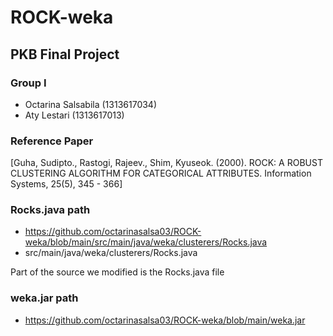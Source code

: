 # ROCK-weka

## PKB Final Project
### Group I
- Octarina Salsabila (1313617034)
- Aty Lestari (1313617013)

### Reference Paper
[Guha, Sudipto., Rastogi, Rajeev., Shim, Kyuseok. (2000). ROCK: A ROBUST CLUSTERING ALGORITHM FOR CATEGORICAL ATTRIBUTES. Information Systems, 25(5), 345 - 366]


### Rocks.java path
- https://github.com/octarinasalsa03/ROCK-weka/blob/main/src/main/java/weka/clusterers/Rocks.java
- src/main/java/weka/clusterers/Rocks.java

Part of the source we modified is the Rocks.java file

### weka.jar path
- https://github.com/octarinasalsa03/ROCK-weka/blob/main/weka.jar
